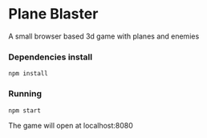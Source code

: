 # Plane Blaster

A small browser based 3d game with planes and enemies

### Dependencies install

```
npm install
```

### Running

```
npm start
```

The game will open at localhost:8080
